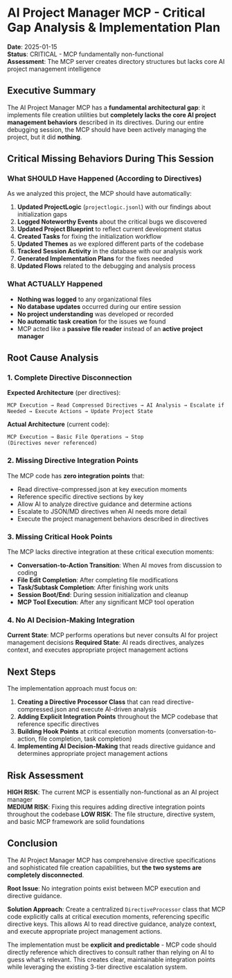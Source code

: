 # AI Project Manager MCP - Critical Gap Analysis & Implementation Plan

**Date**: 2025-01-15  
**Status**: CRITICAL - MCP fundamentally non-functional  
**Assessment**: The MCP server creates directory structures but lacks core AI project management intelligence

## Executive Summary

The AI Project Manager MCP has a **fundamental architectural gap**: it implements file creation utilities but **completely lacks the core AI project management behaviors** described in its directives. During our entire debugging session, the MCP should have been actively managing the project, but it did **nothing**.

## Critical Missing Behaviors During This Session

### What SHOULD Have Happened (According to Directives)
As we analyzed this project, the MCP should have automatically:

1. **Updated ProjectLogic** (`projectlogic.jsonl`) with our findings about initialization gaps
2. **Logged Noteworthy Events** about the critical bugs we discovered  
3. **Updated Project Blueprint** to reflect current development status
4. **Created Tasks** for fixing the initialization workflow
5. **Updated Themes** as we explored different parts of the codebase
6. **Tracked Session Activity** in the database with our analysis work
7. **Generated Implementation Plans** for the fixes needed
8. **Updated Flows** related to the debugging and analysis process

### What ACTUALLY Happened
- **Nothing was logged** to any organizational files
- **No database updates** occurred during our entire session
- **No project understanding** was developed or recorded
- **No automatic task creation** for the issues we found
- MCP acted like a **passive file reader** instead of an **active project manager**

## Root Cause Analysis

### 1. Complete Directive Disconnection

**Expected Architecture** (per directives):
```
MCP Execution → Read Compressed Directives → AI Analysis → Escalate if Needed → Execute Actions → Update Project State
```

**Actual Architecture** (current code):
```  
MCP Execution → Basic File Operations → Stop
(Directives never referenced)
```

### 2. Missing Directive Integration Points

The MCP code has **zero integration points** that:
- Read directive-compressed.json at key execution moments
- Reference specific directive sections by key
- Allow AI to analyze directive guidance and determine actions
- Escalate to JSON/MD directives when AI needs more detail
- Execute the project management behaviors described in directives

### 3. Missing Critical Hook Points

The MCP lacks directive integration at these critical execution moments:
- **Conversation-to-Action Transition**: When AI moves from discussion to coding
- **File Edit Completion**: After completing file modifications  
- **Task/Subtask Completion**: After finishing work units
- **Session Boot/End**: During session initialization and cleanup
- **MCP Tool Execution**: After any significant MCP tool operation

### 4. No AI Decision-Making Integration

**Current State**: MCP performs operations but never consults AI for project management decisions
**Required State**: AI reads directives, analyzes context, and executes appropriate project management actions

## Next Steps

The implementation approach must focus on:

1. **Creating a Directive Processor Class** that can read directive-compressed.json and execute AI-driven analysis
2. **Adding Explicit Integration Points** throughout the MCP codebase that reference specific directives
3. **Building Hook Points** at critical execution moments (conversation-to-action, file completion, task completion)
4. **Implementing AI Decision-Making** that reads directive guidance and determines appropriate project management actions

## Risk Assessment

**HIGH RISK**: The current MCP is essentially non-functional as an AI project manager  
**MEDIUM RISK**: Fixing this requires adding directive integration points throughout the codebase
**LOW RISK**: The file structure, directive system, and basic MCP framework are solid foundations

## Conclusion

The AI Project Manager MCP has comprehensive directive specifications and sophisticated file creation capabilities, but **the two systems are completely disconnected**. 

**Root Issue**: No integration points exist between MCP execution and directive guidance.

**Solution Approach**: Create a centralized `DirectiveProcessor` class that MCP code explicitly calls at critical execution moments, referencing specific directive keys. This allows AI to read directive guidance, analyze context, and execute appropriate project management actions.

The implementation must be **explicit and predictable** - MCP code should directly reference which directives to consult rather than relying on AI to guess what's relevant. This creates clear, maintainable integration points while leveraging the existing 3-tier directive escalation system.